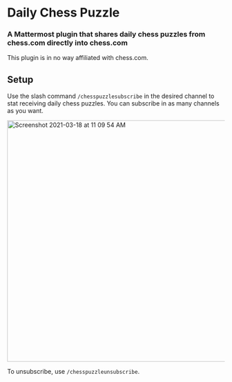 # Daily Chess Puzzle
### A Mattermost plugin that shares daily chess puzzles from chess.com directly into chess.com
This plugin is in no way affiliated with chess.com.

## Setup

Use the slash command `/chesspuzzlesubscribe` in the desired channel to stat receiving daily chess puzzles. You can subscribe in as many channels as you want.

<img width="560" alt="Screenshot 2021-03-18 at 11 09 54 AM" src="https://user-images.githubusercontent.com/18575143/111578609-79bd4700-87da-11eb-847f-fc36aedc4b8d.png">

To unsubscribe, use `/chesspuzzleunsubscribe`.
